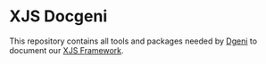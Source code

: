 # XJS Docgeni

This repository contains all tools and packages needed by [Dgeni](https://github.com/angular/dgeni)
to document our [XJS Framework](https://github.com/xjsframework/xjs).